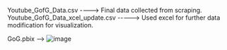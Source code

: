 Youtube_GofG_Data.csv ----> Final data collected from scraping.<br>
Youtube_GofG_Data_xcel_update.csv -----> Used excel for further data modification for visualization.

GoG.pbix -->
![image](https://github.com/user-attachments/assets/e7324271-2f37-49b7-847d-248c1b6e9088)
